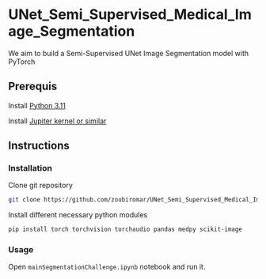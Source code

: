 # UNet_Semi_Supervised_Medical_Image_Segmentation

We aim to build a Semi-Supervised UNet Image Segmentation model with PyTorch

## Prerequis

Install [Python 3.11](https://www.python.org/downloads/release/python-3116/)

Install [Jupiter kernel or similar](https://jupyter.org/install)

## Instructions

### Installation

Clone git repository

```bash
git clone https://github.com/zoubiromar/UNet_Semi_Supervised_Medical_Image_Segmentation.git
```

Install different necessary python modules

```bash
pip install torch torchvision torchaudio pandas medpy scikit-image
```

### Usage

Open `mainSegmentationChallenge.ipynb` notebook and run it.
